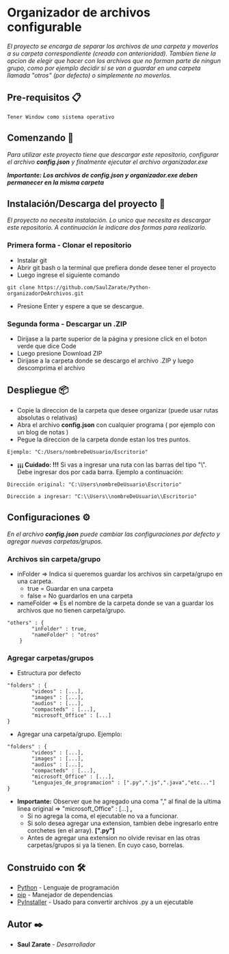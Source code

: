# Organizador de archivos configurable

_El proyecto se encarga de separar los archivos de una carpeta y moverlos a su carpeta correspondiente (creada con anterioridad). Tambien tiene la opcion de elegir que hacer con los archivos que no forman parte de ningun grupo, como por ejemplo decidir si se van a guardar en una carpeta llamada "otros" (por defecto) o simplemente no moverlos._

## Pre-requisitos 📋

```
Tener Window como sistema operativo
```

## Comenzando 🚀

_Para utilizar este proyecto tiene que descargar este repositorio, configurar el archivo **config.json** y finalmente ejecutar el archivo organizador.exe_

_**Importante: Los archivos de config.json y organizador.exe deben permanecer en la misma carpeta**_

## Instalación/Descarga del proyecto 🔧

_El proyecto no necesita instalación. Lo unico que necesita es descargar este repositorio. A continuación le indicare dos formas para realizarlo._

### Primera forma - Clonar el repositorio

* Instalar git
* Abrir git bash o la terminal que prefiera donde desee tener el proyecto
* Luego ingrese el siguiente comando
```
git clone https://github.com/SaulZarate/Python-organizadorDeArchivos.git
```
* Presione Enter y espere a que se descargue.


### Segunda forma - Descargar un .ZIP
* Dirijase a la parte superior de la página y presione click en el boton verde que dice Code
* Luego presione Download ZIP
* Dirijase a la carpeta donde se descargo el archivo .ZIP y luego descomprima el archivo

## Despliegue 📦
* Copie la direccion de la carpeta que desee organizar (puede usar rutas absolutas o relativas)
* Abra el archivo **config.json** con cualquier programa ( por ejemplo con un blog de notas )
* Pegue la direccion de la carpeta donde estan los tres puntos.
``` 
Ejemplo: "C:/Users/nombreDeUsuario/Escritorio"
```
* **¡¡¡ Cuidado: !!!** Si vas a ingresar una ruta con las barras del tipo "\\". Debe ingresar dos por cada barra. Ejemplo a continuación:
```
Dirección original: "C:\Users\nombreDeUsuario\Escritorio"

Dirección a ingresar: "C:\\Users\\nombreDeUsuario\\Escritorio" 
```

## Configuraciones ⚙️
_En el archivo **config.json** puede cambiar las configuraciones por defecto y agregar nuevas carpetas/grupos._
### Archivos sin carpeta/grupo
* inFolder  => Indica si queremos guardar los archivos sin carpeta/grupo en una carpeta.
    - true = Guardar en una carpeta
    - false = No guardarlos en una carpeta
* nameFolder => Es el nombre de la carpeta donde se van a guardar los archivos que no tienen carpeta/grupo.
```
"others" : {
        "inFolder" : true,
        "nameFolder" : "otros"
    }
```
### Agregar carpetas/grupos
* Estructura por defecto
```
"folders" : {
        "videos" : [...],
        "images" : [...],
        "audios" : [...],
        "compacteds" : [...],
        "microsoft_Office" : [...]
}
```
* Agregar una carpeta/grupo. Ejemplo:
```
"folders" : {
        "videos" : [...],
        "images" : [...],
        "audios" : [...],
        "compacteds" : [...],
        "microsoft_Office" : [...],
        "Lenguajes_de_programacion" : [".py",".js",".java","etc..."]
}
```
* **Importante:** Observer que he agregado una coma "," al final de la ultima linea original => "microsoft_Office" : [...] **,** 
    * Si no agrega la coma, el ejecutable no va a funcionar.
    * Si solo desea agregar una extension, tambien debe ingresarlo entre corchetes (en el array). **[".py"]**
    * Antes de agregar una extension no olvide revisar en las otras carpetas/grupos si ya la tienen. En cuyo caso, borrelas.

## Construido con 🛠️

* [Python](https://docs.python.org/) - Lenguaje de programación
* [pip](https://pip.pypa.io/en/stable/installing/) - Manejador de dependencias
* [PyInstaller](https://pyinstaller.readthedocs.io/en/stable/index.html) - Usado para convertir archivos .py a un ejecutable

## Autor ✒️

* **Saul Zarate** - *Desarrollador*
